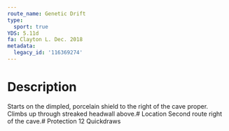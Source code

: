 ```yaml
---
route_name: Genetic Drift
type:
  sport: true
YDS: 5.11d
fa: Clayton L. Dec. 2018
metadata:
  legacy_id: '116369274'
---
```

# Description
Starts on the dimpled, porcelain shield to the right of the cave proper. Climbs up through streaked headwall above.# Location
Second route right of the cave.# Protection
12 Quickdraws